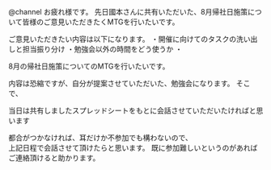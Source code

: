 @channel
お疲れ様です。
先日國本さんに共有いただいた、8月帰社日施策について皆様のご意見いただきたくMTGを行いたいです。

ご意見いただきたい内容は以下になります。
・開催に向けてのタスクの洗い出しと担当振り分け
・勉強会以外の時間をどう使うか
・


8月の帰社日施策についてのMTGを行いたいです。

内容は恐縮ですが、自分が提案させていただいた、勉強会になります。
そこで、



当日は共有しましたスプレッドシートをもとに会話させていただいたければと思います

都合がつかなければ、耳だけか不参加でも構わないので、  
上記日程で会話させて頂けたらと思います。
既に参加難しいというのがあればご連絡頂けると助かります。